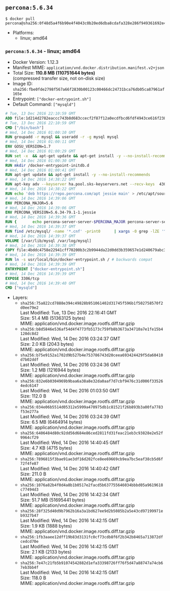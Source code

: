 ## `percona:5.6.34`

```console
$ docker pull percona@sha256:0f48d5a4f6b90e4f4043c0b20ed6dba8cdafa328e286f949361692e41ffd6dba
```

-	Platforms:
	-	linux; amd64

### `percona:5.6.34` - linux; amd64

-	Docker Version: 1.12.3
-	Manifest MIME: `application/vnd.docker.distribution.manifest.v2+json`
-	Total Size: **110.8 MB (110751644 bytes)**  
	(compressed transfer size, not on-disk size)
-	Image ID: `sha256:fbe0fde2798f567a66f2830b00123c00466dc24731bca76db05ca87961af165e`
-	Entrypoint: `["docker-entrypoint.sh"]`
-	Default Command: `["mysqld"]`

```dockerfile
# Tue, 13 Dec 2016 22:10:59 GMT
ADD file:1d214d2782eaccc743b8d683ccecf2f87f12a0ecdfbcd6fdf4943ce616f23870 in / 
# Tue, 13 Dec 2016 22:10:59 GMT
CMD ["/bin/bash"]
# Wed, 14 Dec 2016 01:00:10 GMT
RUN groupadd -r mysql && useradd -r -g mysql mysql
# Wed, 14 Dec 2016 01:00:11 GMT
ENV GOSU_VERSION=1.7
# Wed, 14 Dec 2016 01:00:29 GMT
RUN set -x 	&& apt-get update && apt-get install -y --no-install-recommends ca-certificates wget && rm -rf /var/lib/apt/lists/* 	&& wget -O /usr/local/bin/gosu "https://github.com/tianon/gosu/releases/download/$GOSU_VERSION/gosu-$(dpkg --print-architecture)" 	&& wget -O /usr/local/bin/gosu.asc "https://github.com/tianon/gosu/releases/download/$GOSU_VERSION/gosu-$(dpkg --print-architecture).asc" 	&& export GNUPGHOME="$(mktemp -d)" 	&& gpg --keyserver ha.pool.sks-keyservers.net --recv-keys B42F6819007F00F88E364FD4036A9C25BF357DD4 	&& gpg --batch --verify /usr/local/bin/gosu.asc /usr/local/bin/gosu 	&& rm -r "$GNUPGHOME" /usr/local/bin/gosu.asc 	&& chmod +x /usr/local/bin/gosu 	&& gosu nobody true 	&& apt-get purge -y --auto-remove ca-certificates wget
# Wed, 14 Dec 2016 01:00:30 GMT
RUN mkdir /docker-entrypoint-initdb.d
# Wed, 14 Dec 2016 01:00:41 GMT
RUN apt-get update && apt-get install -y --no-install-recommends 		apt-transport-https ca-certificates 		pwgen 	&& rm -rf /var/lib/apt/lists/*
# Wed, 14 Dec 2016 14:38:22 GMT
RUN apt-key adv --keyserver ha.pool.sks-keyservers.net --recv-keys 	430BDF5C56E7C94E848EE60C1C4CBDCDCD2EFD2A 	4D1BB29D63D98E422B2113B19334A25F8507EFA5
# Wed, 14 Dec 2016 14:38:22 GMT
RUN echo 'deb https://repo.percona.com/apt jessie main' > /etc/apt/sources.list.d/percona.list
# Wed, 14 Dec 2016 14:39:06 GMT
ENV PERCONA_MAJOR=5.6
# Wed, 14 Dec 2016 14:39:06 GMT
ENV PERCONA_VERSION=5.6.34-79.1-1.jessie
# Wed, 14 Dec 2016 14:39:36 GMT
RUN { 		echo percona-server-server-$PERCONA_MAJOR percona-server-server/root_password password 'unused'; 		echo percona-server-server-$PERCONA_MAJOR percona-server-server/root_password_again password 'unused'; 	} | debconf-set-selections 	&& apt-get update 	&& apt-get install -y 		percona-server-server-$PERCONA_MAJOR=$PERCONA_VERSION 	&& rm -rf /var/lib/apt/lists/* 	&& sed -ri 's/^user\s/#&/' /etc/mysql/my.cnf 	&& rm -rf /var/lib/mysql && mkdir -p /var/lib/mysql /var/run/mysqld 	&& chown -R mysql:mysql /var/lib/mysql /var/run/mysqld 	&& chmod 777 /var/run/mysqld
# Wed, 14 Dec 2016 14:39:37 GMT
RUN find /etc/mysql/ -name '*.cnf' -print0 		| xargs -0 grep -lZE '^(bind-address|log)' 		| xargs -0 sed -Ei 's/^(bind-address|log)/#&/' 	&& myCnf="$(find /etc/mysql/ -name '*.cnf' -print0 		| xargs -0 grep -lE '^\[mysqld\]' 		| head -n1)" 	&& echo 'skip-host-cache\nskip-name-resolve' 		| awk '{ print } $1 == "[mysqld]" && c == 0 { c = 1; system("cat") }' "$myCnf" > /tmp/my.cnf 	&& mv /tmp/my.cnf "$myCnf"
# Wed, 14 Dec 2016 14:39:37 GMT
VOLUME [/var/lib/mysql /var/log/mysql]
# Wed, 14 Dec 2016 14:39:38 GMT
COPY file:4bddc4758e22941cff70200b3c2b9944da22d0dd3b359657e1d240679abc379b in /usr/local/bin/ 
# Wed, 14 Dec 2016 14:39:39 GMT
RUN ln -s usr/local/bin/docker-entrypoint.sh / # backwards compat
# Wed, 14 Dec 2016 14:39:39 GMT
ENTRYPOINT ["docker-entrypoint.sh"]
# Wed, 14 Dec 2016 14:39:39 GMT
EXPOSE 3306/tcp
# Wed, 14 Dec 2016 14:39:40 GMT
CMD ["mysqld"]
```

-	Layers:
	-	`sha256:75a822cd7888e394c49828b951061402d31745f596b1f502758570f2d0ee79e2`  
		Last Modified: Tue, 13 Dec 2016 22:16:41 GMT  
		Size: 51.4 MB (51363125 bytes)  
		MIME: application/vnd.docker.image.rootfs.diff.tar.gzip
	-	`sha256:b8d5846e536af54d4f4773fb5173c759fb8b3673a34710a7e1fe15b4120dc8d2`  
		Last Modified: Wed, 14 Dec 2016 03:24:37 GMT  
		Size: 2.0 KB (2043 bytes)  
		MIME: application/vnd.docker.image.rootfs.diff.tar.gzip
	-	`sha256:b75e9152a1702d9b527b4e753786743d20ceea693424429f5da60410d7b02ddf`  
		Last Modified: Wed, 14 Dec 2016 03:24:36 GMT  
		Size: 1.2 MB (1216944 bytes)  
		MIME: application/vnd.docker.image.rootfs.diff.tar.gzip
	-	`sha256:832e6b0304969b9baa6a38a8e32da0aaf7d7cbf9476c31d006f335264edc6147`  
		Last Modified: Wed, 14 Dec 2016 01:03:50 GMT  
		Size: 112.0 B  
		MIME: application/vnd.docker.image.rootfs.diff.tar.gzip
	-	`sha256:034e06b5514d05312e5999a470975db1c81521f26b893b3a00fa7783f53e277a`  
		Last Modified: Wed, 14 Dec 2016 03:24:39 GMT  
		Size: 6.5 MB (6464914 bytes)  
		MIME: application/vnd.docker.image.rootfs.diff.tar.gzip
	-	`sha256:6406484d80c92dd56d684e86ced2811fd31feac21eb3c93828e2e52f9964cf29`  
		Last Modified: Wed, 14 Dec 2016 14:40:45 GMT  
		Size: 4.7 KB (4715 bytes)  
		MIME: application/vnd.docker.image.rootfs.diff.tar.gzip
	-	`sha256:7896815f3bae91ae3df16d202fce8ee69669cb9ea7bc5eaf38cb5d6f72f4fe87`  
		Last Modified: Wed, 14 Dec 2016 14:40:42 GMT  
		Size: 211.0 B  
		MIME: application/vnd.docker.image.rootfs.diff.tar.gzip
	-	`sha256:1076a82b4f0d4a8b1b0517e2facd5b637755646034bbbd05a9619618c77494d3`  
		Last Modified: Wed, 14 Dec 2016 14:42:34 GMT  
		Size: 51.7 MB (51695441 bytes)  
		MIME: application/vnd.docker.image.rootfs.diff.tar.gzip
	-	`sha256:28f325d40d9b7962b16a3a1bd627ee9d2b5085b2a5e43cd97199971eb9327b47`  
		Last Modified: Wed, 14 Dec 2016 14:42:15 GMT  
		Size: 1.9 KB (1888 bytes)  
		MIME: application/vnd.docker.image.rootfs.diff.tar.gzip
	-	`sha256:1fb3aaee12dff19b83d3131fc0cf73cdb8f6f2b342b8465a713872dfcedcd70e`  
		Last Modified: Wed, 14 Dec 2016 14:42:15 GMT  
		Size: 2.1 KB (2133 bytes)  
		MIME: application/vnd.docker.image.rootfs.diff.tar.gzip
	-	`sha256:7e47c21fb5b91074542882d1efa33398726ff76f5d47a88747a74cb67eb3bb4f`  
		Last Modified: Wed, 14 Dec 2016 14:42:15 GMT  
		Size: 118.0 B  
		MIME: application/vnd.docker.image.rootfs.diff.tar.gzip
